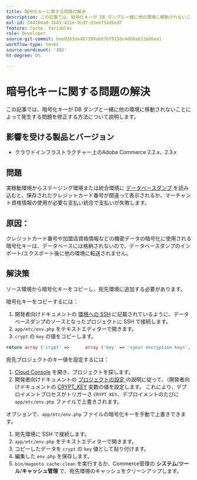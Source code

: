 ```yaml
---
title: 暗号化キーに関する問題の解決
description: この記事では、暗号化キーが DB ダンプと一緒に他の環境に移動されないことによって発生する問題を修正する方法について説明します。
exl-id: 34410da0-1bd5-421e-9cd7-d3ee75ad8ed7
feature: Cache, Variables
role: Developer
source-git-commit: bee0263da487399ab07bf9158c4d60ab316d6ea1
workflow-type: tm+mt
source-wordcount: '302'
ht-degree: 0%

---
```


# 暗号化キーに関する問題の解決

この記事では、暗号化キーが DB ダンプと一緒に他の環境に移動されないことによって発生する問題を修正する方法について説明します。

## 影響を受ける製品とバージョン

* クラウドインフラストラクチャー上のAdobe Commerce 2.2.x、2.3.x

## 問題

実稼動環境からステージング環境または統合環境に [ データベースダンプ ](/help/how-to/general/create-database-dump-on-cloud.md) を読み込むと、保存されたクレジットカード番号が間違って表示されるか、マーチャント資格情報の使用が必要な支払い統合で支払いが失敗します。

## 原因：

クレジットカード番号や加盟店資格情報などの機密データの暗号化に使用される暗号化キーは、データベースには格納されないので、データベースダンプのインポート/エクスポート後に他の環境に転送されません。

## 解決策

ソース環境から暗号化キーをコピーし、宛先環境に追加する必要があります。

暗号化キーをコピーするには：

1. 開発者向けドキュメントの [ 環境への SSH](https://experienceleague.adobe.com/docs/commerce-cloud-service/user-guide/develop/secure-connections.html) に記載されているように、データベースダンプのソースとなったプロジェクトに SSH で接続します。
1. `app/etc/env.php` をテキストエディターで開きます。
1. `crypt` の `key` の値をコピーします。

```php
return array ('crypt' =>      array ('key' => '<your encryption key>', ),);
```

宛先プロジェクトのキー値を設定するには：

1. [Cloud Console](https://console.adobecommerce.com) を開き、プロジェクトを探します。
1. 開発者向けドキュメントの [ プロジェクトの設定 ](https://experienceleague.adobe.com/docs/commerce-cloud-service/user-guide/configure/env/stage/variables-deploy.html) の説明に従って、（開発者向けドキュメントの [CRYPT\_KEY](https://experienceleague.adobe.com/docs/commerce-cloud-service/user-guide/project/overview.html) 変数の値を設定します。 これにより、デプロイメントプロセスがトリガーさ `CRYPT_KEY`、デプロイメントのたびに `app/etc/env.php` ファイルで上書きされます。

オプションで、`app/etc/env.php` ファイルの暗号化キーを手動で上書きできます。

1. 宛先環境に SSH で接続します。
1. `app/etc/env.php` をテキストエディターで開きます。
1. コピーしたデータを `crypt` の `key` 値として貼り付けます。
1. 編集した `env.php` を保存します。
1. `bin/magento cache:clean` を実行するか、Commerce管理の **システム**/**ツール**/**キャッシュ管理** で、宛先環境のキャッシュをクリーンアップします。
